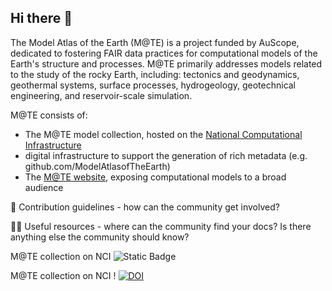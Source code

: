 ## Hi there 👋

The Model Atlas of the Earth (M@TE) is a project funded by AuScope, dedicated to fostering FAIR data practices for computational models of the Earth's structure and processes. M@TE primarily addresses models related to the study of the rocky Earth, including: tectonics and geodynamics, geothermal systems, surface processes, hydrogeology, geotechnical engineering, and reservoir-scale simulation.

M@TE consists of: 

* The M@TE model collection, hosted on the [National Computational Infrastructure](geonetwork.nci.org.au)
* digital infrastructure to support the generation of rich metadata (e.g. github.com/ModelAtlasofTheEarth)
* The [M@TE website](http://mate.science), exposing computational models to a broad audience


🌈 Contribution guidelines - how can the community get involved?

👩‍💻 Useful resources - where can the community find your docs? Is there anything else the community should know?

M@TE collection on NCI ![Static Badge](https://img.shields.io/badge/DOI-10.25914%2Fyrzp--g882-blue)

M@TE collection on NCI ! [![DOI](https://img.shields.io/badge/DOI-10.25914%2Fyrzp--g882-blue)](http://dx.doi.org/10.25914/yrzp-g882)
